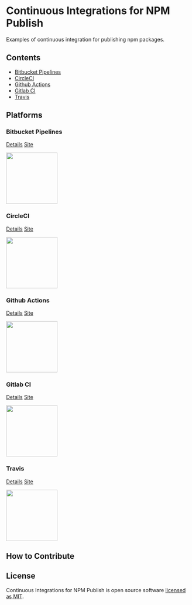 # Continuous Integrations for NPM Publish

Examples of continuous integration for publishing npm packages.

## Contents

- [Bitbucket Pipelines](#bitbucket-pipelines)
- [CircleCI](#circleci)
- [Github Actions](#github-actions)
- [Gitlab CI](#gitlab-ci)
- [Travis](#travis)

## Platforms

### **Bitbucket Pipelines**

[Details](BITBUCKET.md) [Site](https://bitbucket.org/product/br/features/pipelines)

<img width="140px" src="https://wac-cdn.atlassian.com/dam/jcr:e75ffb0e-b3ee-40ca-8659-ecb93675a379/Bitbucket@2x-blue.png" />

### **CircleCI**

[Details](CIRCLECI.md) [Site](https://circleci.com/)

<img width="140px" src="https://elo7.dev/images/rodando-seus-testes-no-circle-ci-1.png" />

### **Github Actions**

[Details](GITHUB.md) [Site](https://github.com/features/actions)

<img width="140px" src="https://miro.medium.com/max/300/0*EOBenMCWMDaPdeJL.png" />

### **Gitlab CI**

[Details](GITLAB.md) [Site](https://docs.gitlab.com/ee/ci/)

<img width="140px" src="https://about.gitlab.com/images/press/logo/png/gitlab-logo-gray-rgb.png" />

### **Travis**

[Details](TRAVIS.md) [Site](https://travis-ci.com/)

<img width="140px" src="https://miro.medium.com/max/600/1*VXdK53mBfr27iT8LiHNAbg.png" />

## How to Contribute

## License

Continuous Integrations for NPM Publish is open source software [licensed as MIT](https://github.com/andrelmlins/ci-npm-publish/blob/master/LICENSE).
